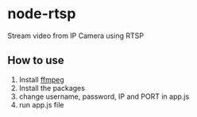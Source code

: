 # node-rtsp
Stream video from IP Camera using RTSP

## How to use
1. Install [ffmpeg]
2. Install the packages
3. change username, password, IP and PORT in app.js
4. run app.js file

[ffmpeg]: https://www.ffmpeg.org/